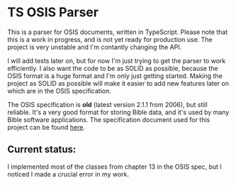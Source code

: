 # TS OSIS Parser

This is a parser for OSIS documents, written in TypeScript. Please note that this is a work in progress, and is not yet ready for production use.
The project is very unstable and I'm contantly changing the API.

I will add tests later on, but for now I'm just trying to get the parser to work efficiently. I also want the code to be as SOLID as possible, because the OSIS format is a huge format and I'm only just getting started.
Making the project as SOLID as possible will make it easier to add new features later on which are in the OSIS specification.

The OSIS specification is **old** (latest version 2.1.1 from 2006), but still reliable. It's a very good format for storing Bible data, and it's used by many Bible software applications.
The specification document used for this project can be found [here](http://crosswire.org/osis/OSIS%202.1.1%20User%20Manual%2006March2006.pdf).

## Current status:

I implemented most of the classes from chapter 13 in the OSIS spec, but I noticed I made a crucial error in my work.
